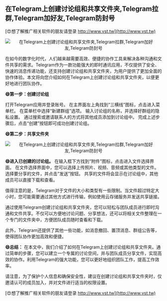 ## **在Telegram上创建讨论组和共享文件夹,Telegram拉群,Telegram加好友,Telegram防封号**

[😍想了解推广相关软件的朋友请登录 http://www.vst.tw](http://www.vst.tw)

 <center><img src="https://vst.tw/MP4/tuiguang/png/5.png" alt="在Telegram上创建讨论组和共享文件夹,Telegram拉群,Telegram加好友,Telegram防封号"></center>

在如今的数字化时代，人们越来越需要高效、便捷的协作工具来解决各种沟通和文件共享的需求。Telegram作为一款功能强大的即时通讯应用，不仅提供了安全、快速的消息传递功能，还支持创建讨论组和共享文件夹，为用户提供了更加全面的协作体验。本文将向您介绍如何在Telegram上创建讨论组和共享文件夹，以便更好地进行团队协作。

**😄第一步：创建讨论组**

打开Telegram应用并登录账号。
在主界面左上角找到“三横线”图标，点击进入菜单栏。
在菜单栏中选择“新建群组”选项。
输入讨论组的名称，并选择好群组的隐私设置。
通过搜索或邀请联系人的方式将其他成员添加到讨论组中。
完成上述步骤后，点击“创建”按钮即可成功创建讨论组。

**😄第二步：共享文件夹**

 <center><img src="https://vst.tw/MP4/tuiguang/png/6.png" alt="在Telegram上创建讨论组和共享文件夹,Telegram拉群,Telegram加好友,Telegram防封号"></center>

**😄进入已创建的讨论组。**
在输入框下方找到“附件”图标，点击进入文件选择界面。
在文件选择界面中，您可以选择上传照片、视频、音频或其他类型的文件。
选择要分享的文件，并点击“发送”按钮。
共享的文件将会显示在讨论组中，其他成员可以直接下载和查看。

值得注意的是，Telegram对于文件的大小和类型有一些限制。当文件超过特定大小时，您可能需要通过其他方式进行传输，例如使用云存储服务并发送共享链接。

通过使用Telegram创建讨论组和共享文件夹，您可以轻松与团队成员进行即时沟通和文件共享。不仅可以方便地讨论问题、分享想法，还可以将相关文件整理在一个专门的文件夹中，方便团队成员随时查看和下载。

此外，Telegram还提供了其他一些功能，如消息撤回、置顶消息、群组公告等，使得团队协作更加高效和便捷。

**😄总结：**
在本文中，我们介绍了如何在Telegram上创建讨论组和共享文件夹。通过简单的步骤，您可以建立一个专属的讨论空间，并与团队成员分享文件，实现高效的协作。利用Telegram的强大功能，您可以更好地组织团队工作，提高工作效率。

请注意，为了保护个人信息和确保安全性，建议在创建讨论组和共享文件夹时，仅邀请认可的成员加入，并对文件进行适当的权限设置。

[😍想了解推广相关软件的朋友请登录 http://www.vst.tw](http://www.vst.tw)




